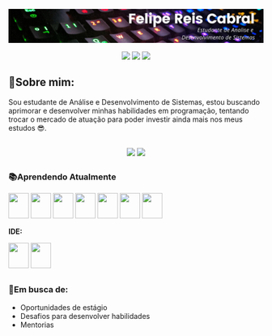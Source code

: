 ![FELIPE REIS CABRAL](https://raw.githubusercontent.com/FelipeReisCabral/FelipeReisCabral/main/Estudante%20de%20Analise%20e%20Desenvolvimento%20de%20Sistemas.png)

<center>
<div style="display: inline_block">
            <a href="https://www.linkedin.com/in/felipe-reis-cabral/" target="_blank"><img  src="https://img.shields.io/badge/LinkedIn-0077B5?style=for-the-badge&logo=linkedin&logoColor=white"  /></a>
            <a href="https://www.instagram.com/felipereis_cabral/" target="_blank"><img src="https://img.shields.io/badge/Instagram-E4405F?style=for-the-badge&logo=instagram&logoColor=white"/></a>
            <a href="mailto:felipereiscabral@gmail.com" target="_blank"><img src="https://img.shields.io/badge/Gmail-D14836?style=for-the-badge&logo=gmail&logoColor=white"/></a>                 
</div>
</center>

## 🧾**Sobre mim:**

Sou estudante de Análise e Desenvolvimento de Sistemas, estou buscando aprimorar e desenvolver minhas habilidades em programação, tentando trocar o mercado de atuação para poder investir ainda mais nos meus estudos 😎.

##

<center><div>
  <img height=200 align="center" src="https://github-readme-stats.vercel.app/api?username=FelipeReisCabral&show_icons=true&theme=tokyonight" />
  <img height=200 align="center" src="https://github-readme-stats.vercel.app/api/top-langs/?username=FelipeReisCabral&layout=compact&theme=tokyonight"/>
</div>
</center>

##

### 📚**Aprendendo Atualmente**

<div style="display: inline_block">
            <img  src="https://cdn.jsdelivr.net/gh/devicons/devicon@latest/icons/python/python-original-wordmark.svg" width="40" height="50"/>
            <img src="https://cdn.jsdelivr.net/gh/devicons/devicon@latest/icons/javascript/javascript-original.svg" width="40" height="50"/>
            <img src="https://cdn.jsdelivr.net/gh/devicons/devicon@latest/icons/java/java-original-wordmark.svg" width="40" height="50"/>
            <img src="https://cdn.jsdelivr.net/gh/devicons/devicon@latest/icons/html5/html5-original-wordmark.svg" width="40" height="50"/>            
            <img src="https://cdn.jsdelivr.net/gh/devicons/devicon@latest/icons/css3/css3-original-wordmark.svg" width="40" height="50"/>        
            <img src="https://cdn.jsdelivr.net/gh/devicons/devicon@latest/icons/github/github-original-wordmark.svg" width="40" height="50"/>            
            <img src="https://cdn.jsdelivr.net/gh/devicons/devicon@latest/icons/git/git-original.svg" width="40" height="50"/>         
</div>

**IDE:**
<div style="display: inline_block">
            <img src="https://cdn.jsdelivr.net/gh/devicons/devicon@latest/icons/pycharm/pycharm-original.svg" width="40" height="50"/>        
            <img src="https://cdn.jsdelivr.net/gh/devicons/devicon@latest/icons/vscode/vscode-original.svg" width="40" height="50"/>      
            <p>   
</div>   

##

### **🔎Em busca de:**

* Oportunidades de estágio
* Desafios para desenvolver habilidades
* Mentorias
